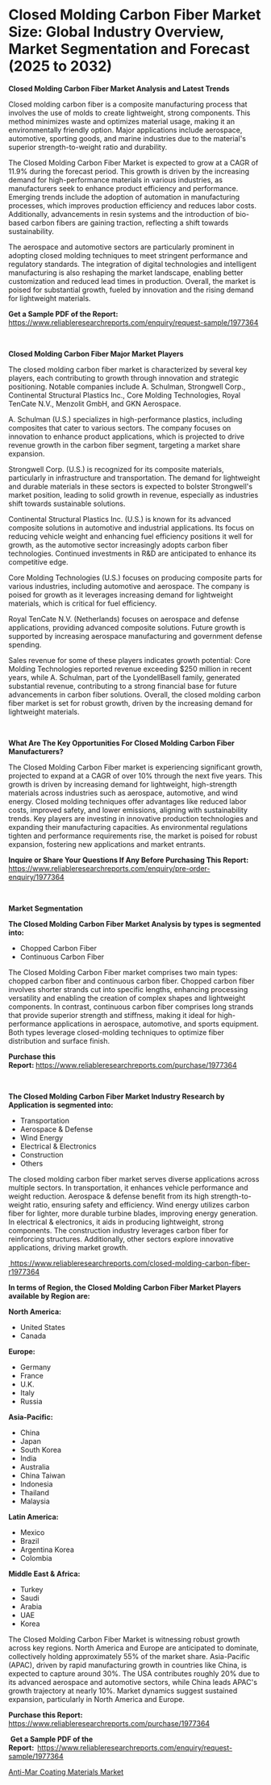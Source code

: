 <p><h1>Closed Molding Carbon Fiber Market Size: Global Industry Overview, Market Segmentation and Forecast (2025 to 2032)</h1></p><p><strong>Closed Molding Carbon Fiber Market Analysis and Latest Trends</strong></p>
<p><p>Closed molding carbon fiber is a composite manufacturing process that involves the use of molds to create lightweight, strong components. This method minimizes waste and optimizes material usage, making it an environmentally friendly option. Major applications include aerospace, automotive, sporting goods, and marine industries due to the material's superior strength-to-weight ratio and durability.</p><p>The Closed Molding Carbon Fiber Market is expected to grow at a CAGR of 11.9% during the forecast period. This growth is driven by the increasing demand for high-performance materials in various industries, as manufacturers seek to enhance product efficiency and performance. Emerging trends include the adoption of automation in manufacturing processes, which improves production efficiency and reduces labor costs. Additionally, advancements in resin systems and the introduction of bio-based carbon fibers are gaining traction, reflecting a shift towards sustainability.</p><p>The aerospace and automotive sectors are particularly prominent in adopting closed molding techniques to meet stringent performance and regulatory standards. The integration of digital technologies and intelligent manufacturing is also reshaping the market landscape, enabling better customization and reduced lead times in production. Overall, the market is poised for substantial growth, fueled by innovation and the rising demand for lightweight materials.</p></p>
<p><strong>Get a Sample PDF of the Report:&nbsp;</strong> <a href="https://www.reliableresearchreports.com/enquiry/request-sample/1977364?utm_campaign=2225&utm_medium=2&utm_source=Github&utm_content=ia&utm_term=04022025&utm_id=closed-molding-carbon-fiber">https://www.reliableresearchreports.com/enquiry/request-sample/1977364</a></p>
<p>&nbsp;</p>
<p><strong>Closed Molding Carbon Fiber Major Market Players</strong></p>
<p><p>The closed molding carbon fiber market is characterized by several key players, each contributing to growth through innovation and strategic positioning. Notable companies include A. Schulman, Strongwell Corp., Continental Structural Plastics Inc., Core Molding Technologies, Royal TenCate N.V., Menzolit GmbH, and GKN Aerospace.</p><p>A. Schulman (U.S.) specializes in high-performance plastics, including composites that cater to various sectors. The company focuses on innovation to enhance product applications, which is projected to drive revenue growth in the carbon fiber segment, targeting a market share expansion.</p><p>Strongwell Corp. (U.S.) is recognized for its composite materials, particularly in infrastructure and transportation. The demand for lightweight and durable materials in these sectors is expected to bolster Strongwell's market position, leading to solid growth in revenue, especially as industries shift towards sustainable solutions.</p><p>Continental Structural Plastics Inc. (U.S.) is known for its advanced composite solutions in automotive and industrial applications. Its focus on reducing vehicle weight and enhancing fuel efficiency positions it well for growth, as the automotive sector increasingly adopts carbon fiber technologies. Continued investments in R&D are anticipated to enhance its competitive edge.</p><p>Core Molding Technologies (U.S.) focuses on producing composite parts for various industries, including automotive and aerospace. The company is poised for growth as it leverages increasing demand for lightweight materials, which is critical for fuel efficiency.</p><p>Royal TenCate N.V. (Netherlands) focuses on aerospace and defense applications, providing advanced composite solutions. Future growth is supported by increasing aerospace manufacturing and government defense spending.</p><p>Sales revenue for some of these players indicates growth potential: Core Molding Technologies reported revenue exceeding $250 million in recent years, while A. Schulman, part of the LyondellBasell family, generated substantial revenue, contributing to a strong financial base for future advancements in carbon fiber solutions. Overall, the closed molding carbon fiber market is set for robust growth, driven by the increasing demand for lightweight materials.</p></p>
<p>&nbsp;</p>
<p><strong>What Are The Key Opportunities For Closed Molding Carbon Fiber Manufacturers?</strong></p>
<p><p>The Closed Molding Carbon Fiber market is experiencing significant growth, projected to expand at a CAGR of over 10% through the next five years. This growth is driven by increasing demand for lightweight, high-strength materials across industries such as aerospace, automotive, and wind energy. Closed molding techniques offer advantages like reduced labor costs, improved safety, and lower emissions, aligning with sustainability trends. Key players are investing in innovative production technologies and expanding their manufacturing capacities. As environmental regulations tighten and performance requirements rise, the market is poised for robust expansion, fostering new applications and market entrants.</p></p>
<p><strong>Inquire or Share Your Questions If Any Before Purchasing This Report:</strong> <a href="https://www.reliableresearchreports.com/enquiry/pre-order-enquiry/1977364?utm_campaign=2225&utm_medium=2&utm_source=Github&utm_content=ia&utm_term=04022025&utm_id=closed-molding-carbon-fiber">https://www.reliableresearchreports.com/enquiry/pre-order-enquiry/1977364</a></p>
<p>&nbsp;</p>
<p><strong>Market Segmentation</strong></p>
<p><strong>The Closed Molding Carbon Fiber Market Analysis by types is segmented into:</strong></p>
<p><ul><li>Chopped Carbon Fiber</li><li>Continuous Carbon Fiber</li></ul></p>
<p><p>The Closed Molding Carbon Fiber market comprises two main types: chopped carbon fiber and continuous carbon fiber. Chopped carbon fiber involves shorter strands cut into specific lengths, enhancing processing versatility and enabling the creation of complex shapes and lightweight components. In contrast, continuous carbon fiber comprises long strands that provide superior strength and stiffness, making it ideal for high-performance applications in aerospace, automotive, and sports equipment. Both types leverage closed-molding techniques to optimize fiber distribution and surface finish.</p></p>
<p><strong>Purchase this Report:&nbsp;</strong><a href="https://www.reliableresearchreports.com/purchase/1977364?utm_campaign=2225&utm_medium=2&utm_source=Github&utm_content=ia&utm_term=04022025&utm_id=closed-molding-carbon-fiber">https://www.reliableresearchreports.com/purchase/1977364</a></p>
<p>&nbsp;</p>
<p><strong>The Closed Molding Carbon Fiber Market Industry Research by Application is segmented into:</strong></p>
<p><ul><li>Transportation</li><li>Aerospace & Defense</li><li>Wind Energy</li><li>Electrical & Electronics</li><li>Construction</li><li>Others</li></ul></p>
<p><p>The closed molding carbon fiber market serves diverse applications across multiple sectors. In transportation, it enhances vehicle performance and weight reduction. Aerospace & defense benefit from its high strength-to-weight ratio, ensuring safety and efficiency. Wind energy utilizes carbon fiber for lighter, more durable turbine blades, improving energy generation. In electrical & electronics, it aids in producing lightweight, strong components. The construction industry leverages carbon fiber for reinforcing structures. Additionally, other sectors explore innovative applications, driving market growth.</p></p>
<p><a href="https://www.reliableresearchreports.com/closed-molding-carbon-fiber-r1977364?utm_campaign=2225&utm_medium=2&utm_source=Github&utm_content=ia&utm_term=04022025&utm_id=closed-molding-carbon-fiber">&nbsp;https://www.reliableresearchreports.com/closed-molding-carbon-fiber-r1977364</a></p>
<p><strong>In terms of Region, the Closed Molding Carbon Fiber Market Players available by Region are:</strong></p>
<p>
    <p> <strong> North America: </strong>
        <ul>
            <li>United States</li>
            <li>Canada</li>
        </ul>
        </p> 
    <p> <strong> Europe: </strong>
        <ul>
            <li>Germany</li>
            <li>France</li>
            <li>U.K.</li>
            <li>Italy</li>
            <li>Russia</li>
        </ul>
        </p> 
    <p> <strong> Asia-Pacific: </strong>
        <ul>
            <li>China</li>
            <li>Japan</li>
            <li>South Korea</li>
            <li>India</li>
            <li>Australia</li>
            <li>China Taiwan</li>
            <li>Indonesia</li>
            <li>Thailand</li>
            <li>Malaysia</li>
        </ul>
        </p> 
    <p> <strong> Latin America: </strong>
        <ul>
            <li>Mexico</li>
            <li>Brazil</li>
            <li>Argentina Korea</li>
            <li>Colombia</li>
        </ul>
        </p> 
    <p> <strong> Middle East & Africa: </strong>
        <ul>
            <li>Turkey</li>
            <li>Saudi</li>
            <li>Arabia</li>
            <li>UAE</li>
            <li>Korea</li>
        </ul>
    </p>
    </p>
<p><p>The Closed Molding Carbon Fiber Market is witnessing robust growth across key regions. North America and Europe are anticipated to dominate, collectively holding approximately 55% of the market share. Asia-Pacific (APAC), driven by rapid manufacturing growth in countries like China, is expected to capture around 30%. The USA contributes roughly 20% due to its advanced aerospace and automotive sectors, while China leads APAC's growth trajectory at nearly 10%. Market dynamics suggest sustained expansion, particularly in North America and Europe.</p></p>
<p><strong>Purchase this Report: </strong><a href="https://www.reliableresearchreports.com/purchase/1977364?utm_campaign=2225&utm_medium=2&utm_source=Github&utm_content=ia&utm_term=04022025&utm_id=closed-molding-carbon-fiber">https://www.reliableresearchreports.com/purchase/1977364</a></p>
<p>&nbsp;<strong>Get a Sample PDF of the Report:&nbsp;&nbsp;</strong><a href="https://www.reliableresearchreports.com/enquiry/request-sample/1977364?utm_campaign=2225&utm_medium=2&utm_source=Github&utm_content=ia&utm_term=04022025&utm_id=closed-molding-carbon-fiber">https://www.reliableresearchreports.com/enquiry/request-sample/1977364</a></p>
<p><strong></strong></p>
<p><p><a href="https://github.com/lindaopodray/Market-Research-Report-List-1/blob/main/anti-mar-coating-materials-market.md?utm_campaign=2225&utm_medium=2&utm_source=Github&utm_content=ia&utm_term=04022025&utm_id=closed-molding-carbon-fiber">Anti-Mar Coating Materials Market</a></p></p>